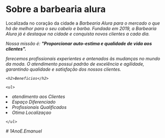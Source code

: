 <!DOCTYPE html>
<html lang="en">
<head>
    <meta charset="UTF-8">
    <meta name="viewport" content="width=device-width, initial-scale=1.0">
    <title>Ana</title>
</head>
<body>
  <h1>Sobre a barbearia alura</h1> 

  Localizada no coração da cidade a <em><strtong>Barbearia Alura </strtong> para o
   mercado o que há de melhor para o seu cabelo e barba.
    Fundada em 2019, a Barbearia Alura já é destaque na cidade
     e conquista novos clientes a cada dia.</p>

<p> <em>Nossa missão é: <strong>"Proporcionar auto-estima e qualidade de vida  aos
 clientes".</strong></em></p>

<p>ferecemos profissionais experientes e antenados às mudanças
   no mundo da moda. O atendimento possui padrão de excelência
    e agilidade, garantindo qualidade e satisfação dos nossos
    clientes.</p>

    <h2>Beneficios</h2>

    <ul>
<li>atendimento aos Clientes</li>
<li>Espaço Diferenciado</li>
<li>Profissionais Qualificados</li>
<li>Otima Localizaçao</li>

    </ul>
</body>
</html># 1AnoE.Emanuel
